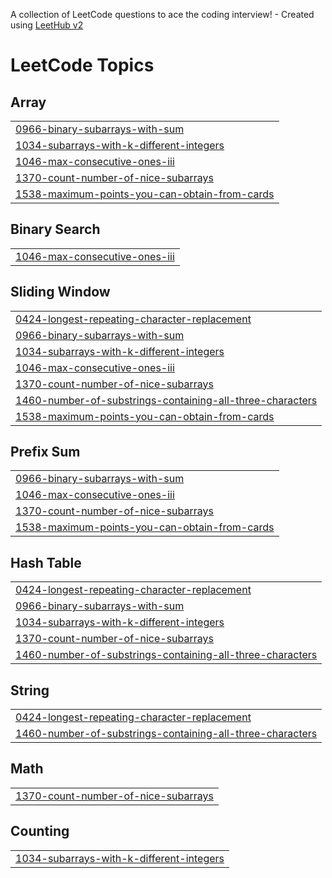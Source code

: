 A collection of LeetCode questions to ace the coding interview! - Created using [LeetHub v2](https://github.com/arunbhardwaj/LeetHub-2.0)
<!---LeetCode Topics Start-->
# LeetCode Topics
## Array
|  |
| ------- |
| [0966-binary-subarrays-with-sum](https://github.com/Dipak-8/DSA-SlidingWindow/tree/master/0966-binary-subarrays-with-sum) |
| [1034-subarrays-with-k-different-integers](https://github.com/Dipak-8/DSA-SlidingWindow/tree/master/1034-subarrays-with-k-different-integers) |
| [1046-max-consecutive-ones-iii](https://github.com/Dipak-8/DSA-SlidingWindow/tree/master/1046-max-consecutive-ones-iii) |
| [1370-count-number-of-nice-subarrays](https://github.com/Dipak-8/DSA-SlidingWindow/tree/master/1370-count-number-of-nice-subarrays) |
| [1538-maximum-points-you-can-obtain-from-cards](https://github.com/Dipak-8/DSA-SlidingWindow/tree/master/1538-maximum-points-you-can-obtain-from-cards) |
## Binary Search
|  |
| ------- |
| [1046-max-consecutive-ones-iii](https://github.com/Dipak-8/DSA-SlidingWindow/tree/master/1046-max-consecutive-ones-iii) |
## Sliding Window
|  |
| ------- |
| [0424-longest-repeating-character-replacement](https://github.com/Dipak-8/DSA-SlidingWindow/tree/master/0424-longest-repeating-character-replacement) |
| [0966-binary-subarrays-with-sum](https://github.com/Dipak-8/DSA-SlidingWindow/tree/master/0966-binary-subarrays-with-sum) |
| [1034-subarrays-with-k-different-integers](https://github.com/Dipak-8/DSA-SlidingWindow/tree/master/1034-subarrays-with-k-different-integers) |
| [1046-max-consecutive-ones-iii](https://github.com/Dipak-8/DSA-SlidingWindow/tree/master/1046-max-consecutive-ones-iii) |
| [1370-count-number-of-nice-subarrays](https://github.com/Dipak-8/DSA-SlidingWindow/tree/master/1370-count-number-of-nice-subarrays) |
| [1460-number-of-substrings-containing-all-three-characters](https://github.com/Dipak-8/DSA-SlidingWindow/tree/master/1460-number-of-substrings-containing-all-three-characters) |
| [1538-maximum-points-you-can-obtain-from-cards](https://github.com/Dipak-8/DSA-SlidingWindow/tree/master/1538-maximum-points-you-can-obtain-from-cards) |
## Prefix Sum
|  |
| ------- |
| [0966-binary-subarrays-with-sum](https://github.com/Dipak-8/DSA-SlidingWindow/tree/master/0966-binary-subarrays-with-sum) |
| [1046-max-consecutive-ones-iii](https://github.com/Dipak-8/DSA-SlidingWindow/tree/master/1046-max-consecutive-ones-iii) |
| [1370-count-number-of-nice-subarrays](https://github.com/Dipak-8/DSA-SlidingWindow/tree/master/1370-count-number-of-nice-subarrays) |
| [1538-maximum-points-you-can-obtain-from-cards](https://github.com/Dipak-8/DSA-SlidingWindow/tree/master/1538-maximum-points-you-can-obtain-from-cards) |
## Hash Table
|  |
| ------- |
| [0424-longest-repeating-character-replacement](https://github.com/Dipak-8/DSA-SlidingWindow/tree/master/0424-longest-repeating-character-replacement) |
| [0966-binary-subarrays-with-sum](https://github.com/Dipak-8/DSA-SlidingWindow/tree/master/0966-binary-subarrays-with-sum) |
| [1034-subarrays-with-k-different-integers](https://github.com/Dipak-8/DSA-SlidingWindow/tree/master/1034-subarrays-with-k-different-integers) |
| [1370-count-number-of-nice-subarrays](https://github.com/Dipak-8/DSA-SlidingWindow/tree/master/1370-count-number-of-nice-subarrays) |
| [1460-number-of-substrings-containing-all-three-characters](https://github.com/Dipak-8/DSA-SlidingWindow/tree/master/1460-number-of-substrings-containing-all-three-characters) |
## String
|  |
| ------- |
| [0424-longest-repeating-character-replacement](https://github.com/Dipak-8/DSA-SlidingWindow/tree/master/0424-longest-repeating-character-replacement) |
| [1460-number-of-substrings-containing-all-three-characters](https://github.com/Dipak-8/DSA-SlidingWindow/tree/master/1460-number-of-substrings-containing-all-three-characters) |
## Math
|  |
| ------- |
| [1370-count-number-of-nice-subarrays](https://github.com/Dipak-8/DSA-SlidingWindow/tree/master/1370-count-number-of-nice-subarrays) |
## Counting
|  |
| ------- |
| [1034-subarrays-with-k-different-integers](https://github.com/Dipak-8/DSA-SlidingWindow/tree/master/1034-subarrays-with-k-different-integers) |
<!---LeetCode Topics End-->
